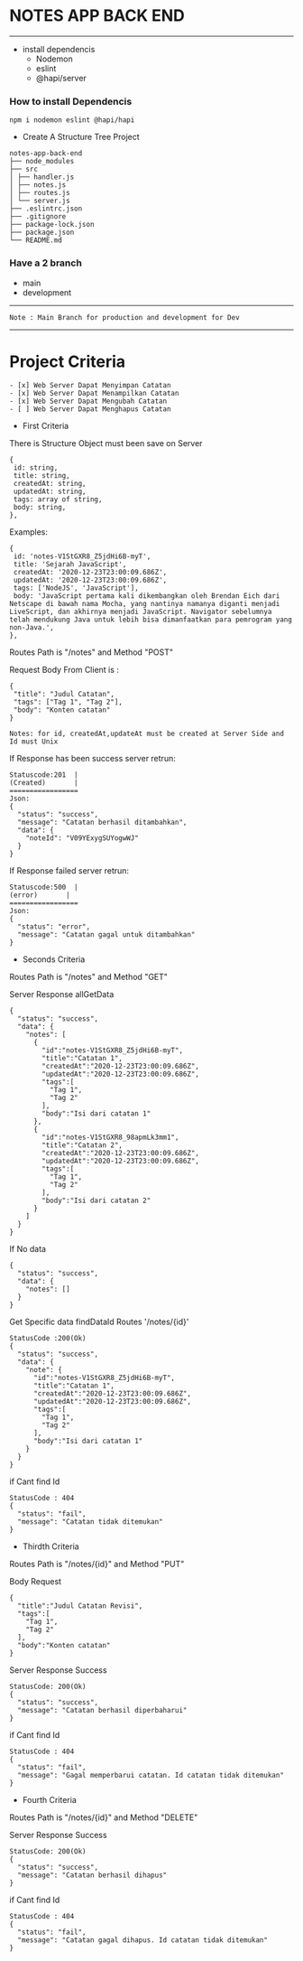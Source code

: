 # NOTES APP BACK END
---
-   install dependencis
    -   Nodemon
    -   eslint
    -   @hapi/server

### How to install Dependencis

```
npm i nodemon eslint @hapi/hapi
```

-   Create A Structure Tree Project

```
notes-app-back-end
├── node_modules
├── src
│ ├── handler.js
│ ├── notes.js
│ ├── routes.js
│ └── server.js
├── .eslintrc.json
├── .gitignore
├── package-lock.json
├── package.json
└── README.md
```
### Have a 2 branch
-   main
-   development
---
    Note : Main Branch for production and development for Dev
---
# Project Criteria
    - [x] Web Server Dapat Menyimpan Catatan
    - [x] Web Server Dapat Menampilkan Catatan
    - [x] Web Server Dapat Mengubah Catatan
    - [ ] Web Server Dapat Menghapus Catatan

-   First Criteria

There is Structure Object must been save on Server
```
{
 id: string,
 title: string,
 createdAt: string,
 updatedAt: string,
 tags: array of string,
 body: string,
},
```
Examples:
```
{
 id: 'notes-V1StGXR8_Z5jdHi6B-myT',
 title: 'Sejarah JavaScript',
 createdAt: '2020-12-23T23:00:09.686Z',
 updatedAt: '2020-12-23T23:00:09.686Z',
 tags: ['NodeJS', 'JavaScript'],
 body: 'JavaScript pertama kali dikembangkan oleh Brendan Eich dari Netscape di bawah nama Mocha, yang nantinya namanya diganti menjadi LiveScript, dan akhirnya menjadi JavaScript. Navigator sebelumnya telah mendukung Java untuk lebih bisa dimanfaatkan para pemrogram yang non-Java.',
},
```
Routes Path is "/notes" and Method "POST"

Request Body From Client is :
```
{
 "title": "Judul Catatan",
 "tags": ["Tag 1", "Tag 2"],
 "body": "Konten catatan"
}
```
    Notes: for id, createdAt,updateAt must be created at Server Side and Id must Unix
If Response has been success server retrun:    
```
Statuscode:201  |
(Created)       |
=================
Json:
{
  "status": "success",
  "message": "Catatan berhasil ditambahkan",
  "data": {
    "noteId": "V09YExygSUYogwWJ"
  }
}
```
If Response failed server retrun:    
```
Statuscode:500  |
(error)       |
=================
Json:
{
  "status": "error",
  "message": "Catatan gagal untuk ditambahkan"
}
```
-   Seconds Criteria

Routes Path is "/notes" and Method "GET"

Server Response allGetData
```
{
  "status": "success",
  "data": {
    "notes": [
      {
        "id":"notes-V1StGXR8_Z5jdHi6B-myT",
        "title":"Catatan 1",
        "createdAt":"2020-12-23T23:00:09.686Z",
        "updatedAt":"2020-12-23T23:00:09.686Z",
        "tags":[
          "Tag 1",
          "Tag 2"
        ],
        "body":"Isi dari catatan 1"
      },
      {
        "id":"notes-V1StGXR8_98apmLk3mm1",
        "title":"Catatan 2",
        "createdAt":"2020-12-23T23:00:09.686Z",
        "updatedAt":"2020-12-23T23:00:09.686Z",
        "tags":[
          "Tag 1",
          "Tag 2"
        ],
        "body":"Isi dari catatan 2"
      }
    ]
  }
}
```
If No data
```
{
  "status": "success",
  "data": {
    "notes": []
  }
}
```
Get Specific data findDataId Routes '/notes/{id}'
```
StatusCode :200(Ok)
{
  "status": "success",
  "data": {
    "note": {
      "id":"notes-V1StGXR8_Z5jdHi6B-myT",
      "title":"Catatan 1",
      "createdAt":"2020-12-23T23:00:09.686Z",
      "updatedAt":"2020-12-23T23:00:09.686Z",
      "tags":[
        "Tag 1",
        "Tag 2"
      ],
      "body":"Isi dari catatan 1"
    }
  }
}
```
if Cant find Id
```
StatusCode : 404
{
  "status": "fail",
  "message": "Catatan tidak ditemukan"
}
```
-   Thirdth Criteria

Routes Path is "/notes/{id}" and Method "PUT"

Body Request
```
{
  "title":"Judul Catatan Revisi",
  "tags":[
    "Tag 1",
    "Tag 2"
  ],
  "body":"Konten catatan"
}
```

Server Response Success
```
StatusCode: 200(Ok)
{
  "status": "success",
  "message": "Catatan berhasil diperbaharui"
}
```
if Cant find Id
```
StatusCode : 404
{
  "status": "fail",
  "message": "Gagal memperbarui catatan. Id catatan tidak ditemukan"
}
```
-   Fourth Criteria

Routes Path is "/notes/{id}" and Method "DELETE"

Server Response Success
```
StatusCode: 200(Ok)
{
  "status": "success",
  "message": "Catatan berhasil dihapus"
}
```
if Cant find Id
```
StatusCode : 404
{
  "status": "fail",
  "message": "Catatan gagal dihapus. Id catatan tidak ditemukan"
}
```
